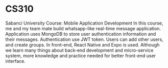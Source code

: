 # CS310
Sabanci University Course: Mobile Application Development
In this course, me and my team mate build whatsapp-like real-time message application. Application uses MongoDB to store user authentication information and their messages. Authentication use JWT token. Users can add other users, and create groups. In front-end, React Native and Expo is used. Although we learn many things about back-end development and micro-service system, more knowledge and practice needed for better front-end user interface.
